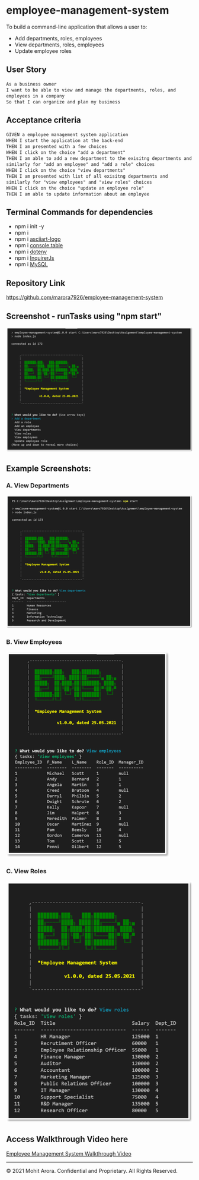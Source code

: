 # employee-management-system

To build a command-line application that allows a user to:
  * Add departments, roles, employees
  * View departments, roles, employees
  * Update employee roles

## User Story
```
As a business owner
I want to be able to view and manage the departments, roles, and employees in a company
So that I can organize and plan my business
```

## Acceptance criteria
```
GIVEN a employee management system application
WHEN I start the application at the back-end
THEN I am presented with a few choices
WHEN I click on the choice "add a department"
THEN I am able to add a new department to the exisitng departments and similarly for "add an employee" and "add a role" choices
WHEN I click on the choice "view departments"
THEN I am presented with list of all exisitng departments and similarly for "view employees" and "view roles" choices
WHEN I click on the choice "update an employee role"
THEN I am able to update information about an employee
```

## Terminal Commands for dependencies
  * npm i init -y
  * npm i
  * npm i [asciiart-logo](https://github.com/tomi-vanek/asciiart-logo)
  * npm i [console.table](https://www.npmjs.com/package/console.table)
  * npm i [dotenv](https://www.npmjs.com/package/dotenv)
  * npm i [InquirerJs](https://www.npmjs.com/package/inquirer/v/0.2.3)
  * npm i [MySQL](https://www.npmjs.com/package/mysql)


## Repository Link
https://github.com/marora7926/employee-management-system


## Screenshot - runTasks using "npm start"
![runTasks using "npm start"](./assets/runTasks.png)


## Example Screenshots:
  ### A. View Departments
  ![View Departments](./assets/departments.png)


  ### B. View Employees
  ![View Employees](./assets/employees.png)


  ### C. View Roles
  ![View Roles](./assets/roles.png)


## Access Walkthrough Video here
[Employee Management System Walkthrough Video](https://cloudstor.aarnet.edu.au/plus/s/xxxx)

- - -
© 2021 Mohit Arora. Confidential and Proprietary. All Rights Reserved.
